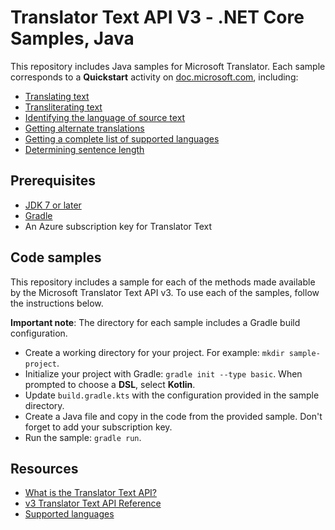 # Translator Text API V3 - .NET Core Samples, Java

This repository includes Java samples for Microsoft Translator. Each sample corresponds to a **Quickstart** activity on [doc.microsoft.com](https://docs.microsoft.com/azure/cognitive-services/translator/), including:

* [Translating text](https://docs.microsoft.com/azure/cognitive-services/translator/quickstart-java-translate)
* [Transliterating text](https://docs.microsoft.com/azure/cognitive-services/translator/quickstart-java-transliterate)
* [Identifying the language of source text](https://docs.microsoft.com/azure/cognitive-services/translator/quickstart-java-detect)
* [Getting alternate translations](https://docs.microsoft.com/azure/cognitive-services/translator/quickstart-java-dictionary)
* [Getting a complete list of supported languages](https://docs.microsoft.com/azure/cognitive-services/translator/quickstart-java-languages)
* [Determining sentence length](https://docs.microsoft.com/azure/cognitive-services/translator/quickstart-java-sentences)

## Prerequisites

* [JDK 7 or later](https://www.oracle.com/technetwork/java/javase/downloads/index.html)
* [Gradle](https://gradle.org/install/)
* An Azure subscription key for Translator Text

## Code samples

This repository includes a sample for each of the methods made available by the Microsoft Translator Text API v3. To use each of the samples, follow the instructions below.

**Important note**: The directory for each sample includes a Gradle build configuration.

* Create a working directory for your project. For example: `mkdir sample-project`.
* Initialize your project with Gradle: `gradle init --type basic`. When prompted to choose a **DSL**, select **Kotlin**.
* Update `build.gradle.kts` with the configuration provided in the sample directory.
* Create a Java file and copy in the code from the provided sample. Don't forget to add your subscription key.
* Run the sample: `gradle run`.

## Resources

* [What is the Translator Text API?](https://docs.microsoft.com/azure/cognitive-services/translator/translator-info-overview)
* [v3 Translator Text API Reference](https://docs.microsoft.com/azure/cognitive-services/translator/)
* [Supported languages](https://docs.microsoft.com/azure/cognitive-services/translator/language-support)
